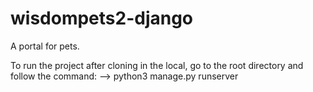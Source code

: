 # wisdompets2-django
A portal for pets.

To run the project after cloning in the local, go to the root directory and follow the command:
--> python3 manage.py runserver

